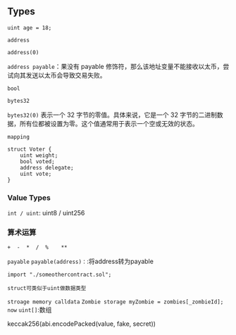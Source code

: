 















## Types
`uint age = 18;`

`address`

`address(0)` 

`address payable`：果没有 payable 修饰符，那么该地址变量不能接收以太币，尝试向其发送以太币会导致交易失败。

`bool`

`bytes32`

`bytes32(0)` 表示一个 32 字节的零值。具体来说，它是一个 32 字节的二进制数据，所有位都被设置为零。这个值通常用于表示一个空或无效的状态。

`mapping`

```
struct Voter {
    uint weight;
    bool voted;
    address delegate;
    uint vote; 
}
```
### Value Types
`int / uint`: uint8 / uint256


### 算术运算
`+  -  *  /  %    **`














`payable` 
`payable(address)：`:将address转为payable







`import "./someothercontract.sol";`
```solidity
struct可类似于uint做数据类型
```
`stroage memory calldata`
`Zombie storage myZombie = zombies[_zombieId];`
`now`
`uint[]`:数组
















keccak256(abi.encodePacked(value, fake, secret))
